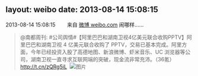 layout: weibo
date: 2013-08-14 15:08:15
---
2013-08-14 15:08:15  &nbsp;&nbsp;&nbsp;&nbsp;&nbsp;&nbsp; 来自 <a href="http://weibo.com/" rel="nofollow">微博 weibo.com</a>
闹哪样……
>  @南都周刊: #公司舆情#【阿里巴巴和湖南卫视4亿美元联合收购PPTV】阿里巴巴和湖南卫视 4 亿美元联合收购了 PPTV，交易已基本完成。阿里方面，今年已经投资入股了高德地图、新浪微博、虾米音乐、UC 浏览器等公司，湖南卫视一直寻求互联网端的突破，现金流非常充沛。（36氪）http://t.cn/zQRg5iL ​​​
>  ![图片](https://ww3.sinaimg.cn/large/61d7cd94gw1e7m5rxu3o6j20dw076q3o.jpg)
